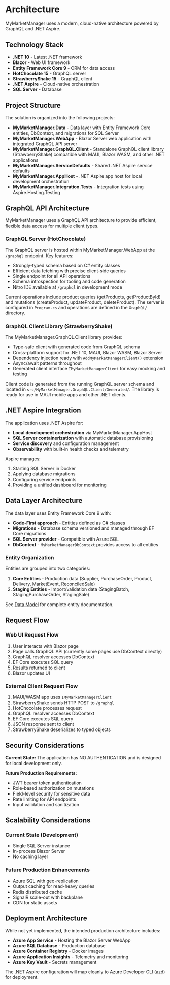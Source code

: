 # Architecture

MyMarketManager uses a modern, cloud-native architecture powered by GraphQL and .NET Aspire.

## Technology Stack

- **.NET 10** - Latest .NET framework
- **Blazor** - Web UI framework
- **Entity Framework Core 9** - ORM for data access
- **HotChocolate 15** - GraphQL server
- **StrawberryShake 15** - GraphQL client
- **.NET Aspire** - Cloud-native orchestration
- **SQL Server** - Database

## Project Structure

The solution is organized into the following projects:

- **MyMarketManager.Data** - Data layer with Entity Framework Core entities, DbContext, and migrations for SQL Server
- **MyMarketManager.WebApp** - Blazor Server web application with integrated GraphQL API server
- **MyMarketManager.GraphQL.Client** - Standalone GraphQL client library (StrawberryShake) compatible with MAUI, Blazor WASM, and other .NET applications
- **MyMarketManager.ServiceDefaults** - Shared .NET Aspire service defaults
- **MyMarketManager.AppHost** - .NET Aspire app host for local development orchestration
- **MyMarketManager.Integration.Tests** - Integration tests using Aspire.Hosting.Testing

## GraphQL API Architecture

MyMarketManager uses a GraphQL API architecture to provide efficient, flexible data access for multiple client types.

### GraphQL Server (HotChocolate)

The GraphQL server is hosted within MyMarketManager.WebApp at the `/graphql` endpoint. Key features:

- Strongly-typed schema based on C# entity classes
- Efficient data fetching with precise client-side queries
- Single endpoint for all API operations
- Schema introspection for tooling and code generation
- Nitro IDE available at `/graphql` in development mode

Current operations include product queries (getProducts, getProductById) and mutations (createProduct, updateProduct, deleteProduct). The server is configured in `Program.cs` and operations are defined in the `GraphQL/` directory.

### GraphQL Client Library (StrawberryShake)

The MyMarketManager.GraphQL.Client library provides:

- Type-safe client with generated code from GraphQL schema
- Cross-platform support for .NET 10, MAUI, Blazor WASM, Blazor Server
- Dependency injection ready with `AddMyMarketManagerClient()` extension
- Async/await patterns throughout
- Generated client interface `IMyMarketManagerClient` for easy mocking and testing

Client code is generated from the running GraphQL server schema and located in `src/MyMarketManager.GraphQL.Client/Generated/`. The library is ready for use in MAUI mobile apps and other .NET clients.

## .NET Aspire Integration

The application uses .NET Aspire for:
- **Local development orchestration** via MyMarketManager.AppHost
- **SQL Server containerization** with automatic database provisioning
- **Service discovery** and configuration management
- **Observability** with built-in health checks and telemetry

Aspire manages:
1. Starting SQL Server in Docker
2. Applying database migrations
3. Configuring service endpoints
4. Providing a unified dashboard for monitoring

## Data Layer Architecture

The data layer uses Entity Framework Core 9 with:

- **Code-First approach** - Entities defined as C# classes
- **Migrations** - Database schema versioned and managed through EF Core migrations
- **SQL Server provider** - Compatible with Azure SQL
- **DbContext** - `MyMarketManagerDbContext` provides access to all entities

### Entity Organization

Entities are grouped into two categories:

1. **Core Entities** - Production data (Supplier, PurchaseOrder, Product, Delivery, MarketEvent, ReconciledSale)
2. **Staging Entities** - Import/validation data (StagingBatch, StagingPurchaseOrder, StagingSale)

See [Data Model](data-model.md) for complete entity documentation.

## Request Flow

### Web UI Request Flow

1. User interacts with Blazor page
2. Page calls GraphQL API (currently some pages use DbContext directly)
3. GraphQL resolver accesses DbContext
4. EF Core executes SQL query
5. Results returned to client
6. Blazor updates UI

### External Client Request Flow

1. MAUI/WASM app uses `IMyMarketManagerClient`
2. StrawberryShake sends HTTP POST to `/graphql`
3. HotChocolate processes request
4. GraphQL resolver accesses DbContext
5. EF Core executes SQL query
6. JSON response sent to client
7. StrawberryShake deserializes to typed objects

## Security Considerations

**Current State:** The application has NO AUTHENTICATION and is designed for local development only.

**Future Production Requirements:**
- JWT bearer token authentication
- Role-based authorization on mutations
- Field-level security for sensitive data
- Rate limiting for API endpoints
- Input validation and sanitization

## Scalability Considerations

### Current State (Development)
- Single SQL Server instance
- In-process Blazor Server
- No caching layer

### Future Production Enhancements
- Azure SQL with geo-replication
- Output caching for read-heavy queries
- Redis distributed cache
- SignalR scale-out with backplane
- CDN for static assets

## Deployment Architecture

While not yet implemented, the intended production architecture includes:

- **Azure App Service** - Hosting the Blazor Server WebApp
- **Azure SQL Database** - Production database
- **Azure Container Registry** - Docker images
- **Azure Application Insights** - Telemetry and monitoring
- **Azure Key Vault** - Secrets management

The .NET Aspire configuration will map cleanly to Azure Developer CLI (azd) for deployment.
